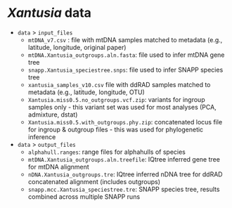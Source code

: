 # _Xantusia_ data

- `data` > `input_files`
  - `mtDNA_v7.csv` : file with mtDNA samples matched to metadata (e.g., latitude, longitude, original paper)
  - `mtDNA.Xantusia_outgroups.aln.fasta`: file used to infer mtDNA gene tree
  - `snapp.Xantusia_speciestree.snps`: file used to infer SNAPP species tree
  - `xantusia_samples_v10.csv` file with ddRAD samples matched to metadata (e.g., latitude, longitude, OTU)
  - `Xantusia.miss0.5.no_outgroups.vcf.zip`: variants for ingroup samples only - this variant set was used for most analyses (PCA, admixture, dstat)
  - `Xantusia.miss0.5.with_outgroups.phy.zip`: concatenated locus file for ingroup & outgroup files - this was used for phylogenetic inference
- `data` > `output_files`
  - `alphahull.ranges`: range files for alphahulls of species
  - `mtDNA.Xantusia_outgroups.aln.treefile`: IQtree inferred gene tree for mtDNA alignment
  - `nDNA.Xantusia_outgroups.tre`: IQtree inferred nDNA tree for ddRAD concatenated alignment (includes outgroups)
  - `snapp.mcc.Xantusia_speciestree.tre`: SNAPP species tree, results combined across multiple SNAPP runs